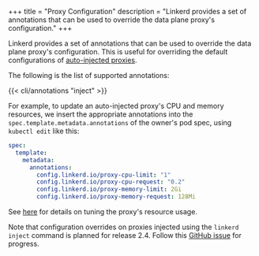 +++
title = "Proxy Configuration"
description = "Linkerd provides a set of annotations that can be used to override the data plane proxy's configuration."
+++

Linkerd provides a set of annotations that can be used to override the data
plane proxy's configuration. This is useful for overriding the default
configurations of [auto-injected proxies](/2.10/features/proxy-injection/).

The following is the list of supported annotations:

{{< cli/annotations "inject" >}}

For example, to update an auto-injected proxy's CPU and memory resources, we
insert the appropriate annotations into the `spec.template.metadata.annotations`
of the owner's pod spec, using `kubectl edit` like this:

```yaml
spec:
  template:
    metadata:
      annotations:
        config.linkerd.io/proxy-cpu-limit: "1"
        config.linkerd.io/proxy-cpu-request: "0.2"
        config.linkerd.io/proxy-memory-limit: 2Gi
        config.linkerd.io/proxy-memory-request: 128Mi
```

See [here](/2.10/tasks/configuring-proxy-concurrency/) for details on tuning the
proxy's resource usage.

Note that configuration overrides on proxies injected using the `linkerd inject`
command is planned for release 2.4. Follow this
[GitHub issue](https://github.com/linkerd/linkerd2/issues/2590/) for progress.
